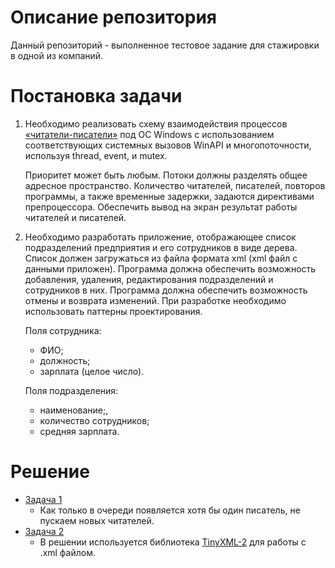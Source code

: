 # Описание репозитория
Данный репозиторий - выполненное тестовое задание для стажировки в одной из компаний. 
# Постановка задачи
1) Необходимо реализовать схему взаимодействия процессов [«читатели-писатели»](https://ru.wikipedia.org/wiki/%D0%97%D0%B0%D0%B4%D0%B0%D1%87%D0%B0_%D0%BE_%D1%87%D0%B8%D1%82%D0%B0%D1%82%D0%B5%D0%BB%D1%8F%D1%85-%D0%BF%D0%B8%D1%81%D0%B0%D1%82%D0%B5%D0%BB%D1%8F%D1%85) под ОС Windows с использованием соответствующих системных вызовов WinAPI и многопоточности, используя thread, event, и mutex. 

    Приоритет может быть любым. Потоки должны разделять общее адресное пространство. Количество читателей, писателей, повторов программы, а также временные задержки, задаются директивами препроцессора. Обеспечить вывод на экран результат работы читателей и писателей.
2) Необходимо разработать приложение, отображающее список
подразделений предприятия и его сотрудников в виде дерева. Список должен загружаться из файла формата xml (xml файл с данными приложен). Программа должна обеспечить возможность добавления, удаления, редактирования подразделений и сотрудников в них. Программа должна обеспечить возможность отмены и возврата изменений. При разработке необходимо использовать паттерны проектирования.

    Поля сотрудника:
    - ФИО;
    - должность;
    - зарплата (целое число).

    Поля подразделения:
    - наименование;,
    - количество сотрудников;
    - средняя зарплата.

# Решение
- [Задача 1](task_1/task_1.cpp)
  - Как только в очереди появляется хотя бы один писатель, не пускаем новых читателей.
- [Задача 2](task_2/task_2.cpp)
  - В решении используется библиотека [TinyXML-2](https://github.com/leethomason/tinyxml2) для работы с .xml файлом.